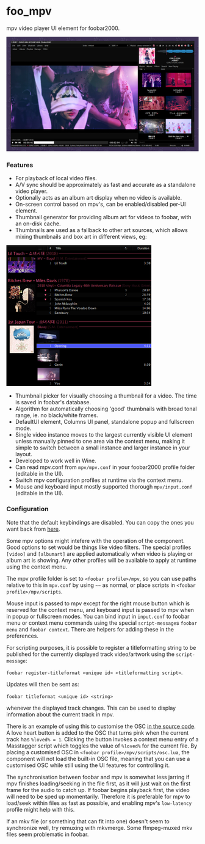 # foo_mpv
mpv video player UI element for foobar2000.

<img src="screenshot.png" width="600">

### Features
- For playback of local video files.
- A/V sync should be approximately as fast and accurate as a standalone video player.
- Optionally acts as an album art display when no video is available.
- On-screen control based on mpv's, can be enabled/disabled per-UI element.
- Thumbnail generator for providing album art for videos to foobar, with an on-disk cache.
- Thumbnails are used as a fallback to other art sources, which allows mixing thumbnails and box art in different views, eg:
<img src="screenshot2.png" width="380">

- Thumbnail picker for visually choosing a thumbnail for a video. The time is saved in foobar's database.
- Algorithm for automatically choosing 'good' thumbnails with broad tonal range, ie. no black/white frames.
- DefaultUI element, Columns UI panel, standalone popup and fullscreen mode.
- Single video instance moves to the largest currently visible UI element unless manually pinned to one area via the context menu, making it simple to switch between a small instance and larger instance in your layout.
- Developed to work well in Wine.
- Can read mpv.conf from `mpv/mpv.conf` in your foobar2000 profile folder (editable in the UI).
- Switch mpv configuration profiles at runtime via the context menu.
- Mouse and keyboard input mostly supported thorough `mpv/input.conf` (editable in the UI).

### Configuration

Note that the default keybindings are disabled. You can copy the ones you want back from [here](https://github.com/mpv-player/mpv/blob/master/etc/input.conf).

Some mpv options might intefere with the operation of the component. Good options to set would be things like video filters. The special profiles `[video]` and `[albumart]` are applied automatically when video is playing or album art is showing. Any other profiles will be available to apply at runtime using the context menu.

The mpv profile folder is set to `<foobar profile>/mpv`, so you can use paths relative to this in `mpv.conf` by using `~~` as normal, or place scripts in `<foobar profile>/mpv/scripts`.

Mouse input is passed to mpv except for the right mouse button which is reserved for the context menu, and keyboard input is passed to mpv when in popup or fullscreen modes. You can bind input in `input.conf` to foobar menu or context menu commands using the special `script-message`s `foobar menu` and `foobar context`. There are helpers for adding these in the preferences.

For scripting purposes, it is possible to register a titleformatting string to be published for the currently displayed track video/artwork using the `script-message`:

`foobar register-titleformat <unique id> <titleformatting script>`.

Updates will then be sent as:

`foobar titleformat <unique id> <string>`

whenever the displayed track changes. This can be used to display information about the current track in mpv.

There is an example of using this to customise the OSC [in the source code](../master/src/lua/osc_love_button.lua). A love heart button is added to the OSC that turns pink when the current track has `%loved% = 1`. Clicking the button invokes a context menu entry of a Masstagger script which toggles the value of `%loved%` for the current file. By placing a customised OSC in `<foobar profile>/mpv/scripts/osc.lua`, the component will not load the built-in OSC file, meaning that you can use a customised OSC while still using the UI features for controlling it.

The synchronisation between foobar and mpv is somewhat less jarring if mpv finishes loading/seeking in the file first, as it will just wait on the first frame for the audio to catch up. If foobar begins playback first, the video will need to be sped up momentarily. Therefore it is preferable for mpv to load/seek within files as fast as possible, and enabling mpv's `low-latency` profile might help with this.

If an mkv file (or something that can fit into one) doesn't seem to synchronize well, try remuxing with mkvmerge. Some ffmpeg-muxed mkv files seem problematic in foobar.
